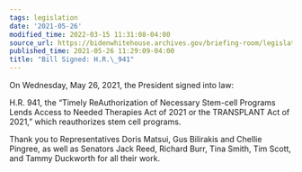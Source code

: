 ```yaml
---
tags: legislation
date: '2021-05-26'
modified_time: 2022-03-15 11:31:08-04:00
source_url: https://bidenwhitehouse.archives.gov/briefing-room/legislation/2021/05/26/bill-signed-h-r-941/
published_time: 2021-05-26 11:29:09-04:00
title: "Bill Signed: H.R.\_941"
---
```

 
On Wednesday, May 26, 2021, the President signed into law:

H.R. 941, the “Timely ReAuthorization of Necessary Stem-cell Programs
Lends Access to Needed Therapies Act of 2021 or the TRANSPLANT Act of
2021,” which reauthorizes stem cell programs.

Thank you to Representatives Doris Matsui, Gus Bilirakis and Chellie
Pingree, as well as Senators Jack Reed, Richard Burr, Tina Smith, Tim
Scott, and Tammy Duckworth for all their work.
